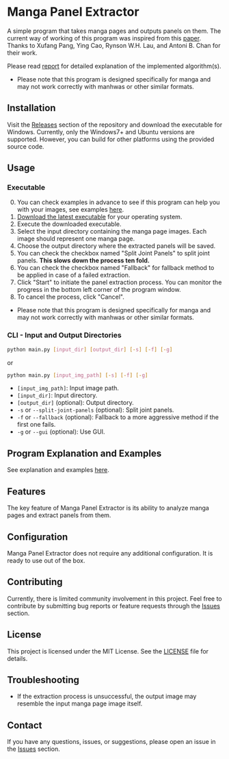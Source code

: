 # Manga Panel Extractor

A simple program that takes manga pages and outputs panels on them. The current way of working of this program was inspired from this [paper](related-paper.pdf). Thanks to Xufang Pang, Ying Cao, Rynson W.H. Lau, and Antoni B. Chan for their work.

Please read [report](report.pdf) for detailed explanation of the implemented algorithm(s).

- Please note that this program is designed specifically for manga and may not work correctly with manhwas or other similar formats.

## Installation

Visit the [Releases](https://github.com/adenzu/Manga-Panel-Extractor/releases) section of the repository and download the executable for Windows. Currently, only the Windows7+ and Ubuntu versions are supported. However, you can build for other platforms using the provided source code.

## Usage

### Executable

0. You can check examples in advance to see if this program can help you with your images, see examples [here](INSIGHT.md#what-it-does).
1. [Download the latest executable](https://github.com/adenzu/Manga-Panel-Extractor/releases) for your operating system.
2. Execute the downloaded executable.
3. Select the input directory containing the manga page images. Each image should represent one manga page.
4. Choose the output directory where the extracted panels will be saved.
5. You can check the checkbox named "Split Joint Panels" to split joint panels. **This slows down the process ten fold.**
6. You can check the checkbox named "Fallback" for fallback method to be applied in case of a failed extraction.
7. Click "Start" to initiate the panel extraction process. You can monitor the progress in the bottom left corner of the program window.
8. To cancel the process, click "Cancel".

- Please note that this program is designed specifically for manga and may not work correctly with manhwas or other similar formats.

### CLI - Input and Output Directories

```bash
python main.py [input_dir] [output_dir] [-s] [-f] [-g]
```

or

```bash
python main.py [input_img_path] [-s] [-f] [-g]
```

- `[input_img_path]`: Input image path.
- `[input_dir]`: Input directory.
- `[output_dir]` (optional): Output directory.
- `-s` or `--split-joint-panels` (optional): Split joint panels.
- `-f` or `--fallback` (optional): Fallback to a more aggressive method if the first one fails.
- `-g` or `--gui` (optional): Use GUI.

## Program Explanation and Examples

See explanation and examples [here](INSIGHT.md).

## Features

The key feature of Manga Panel Extractor is its ability to analyze manga pages and extract panels from them.

## Configuration

Manga Panel Extractor does not require any additional configuration. It is ready to use out of the box.

## Contributing

Currently, there is limited community involvement in this project. Feel free to contribute by submitting bug reports or feature requests through the [Issues](https://github.com/adenzu/Manga-Panel-Extractor/issues) section.

## License

This project is licensed under the MIT License. See the [LICENSE](LICENSE) file for details.

## Troubleshooting

- If the extraction process is unsuccessful, the output image may resemble the input manga page image itself.

## Contact

If you have any questions, issues, or suggestions, please open an issue in the [Issues](https://github.com/adenzu/Manga-Panel-Extractor/issues) section.
